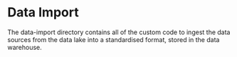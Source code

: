 # Data Import
The data-import directory contains all of the custom code to ingest the data sources from the data lake into a standardised format, stored in the data warehouse.